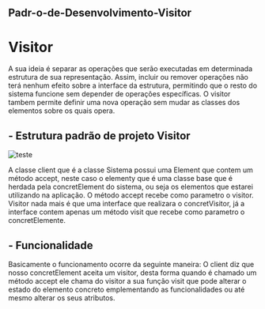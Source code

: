 ## Padr-o-de-Desenvolvimento-Visitor

# Visitor 

 A sua ideia é separar as operações que serão executadas em determinada estrutura de sua representação. 
 Assim, incluir ou remover operações não terá nenhum efeito sobre a interface da estrutura, permitindo que o resto do 
 sistema funcione sem depender de operações específicas.
  O visitor tambem permite definir uma nova operação sem mudar as classes dos elementos sobre os quais opera.
  
  
## - Estrutura padrão de projeto Visitor
  
![teste](http://i66.tinypic.com/1zd88ko.png)

  A classe client que é a classe Sistema possui uma Element que contem um método accept, neste caso o elementy que é
  uma classe base que é herdada pela concretElement do sistema, ou seja os elementos que estarei utilizando na aplicação. 
  O método accept recebe como parametro o visitor.
  Visitor nada mais é que uma interface que realizara o concretVisitor, já a interface contem apenas um método visit que 
  recebe como parametro o concretElemente.
  
  
## - Funcionalidade

  Basicamente o funcionamento ocorre da seguinte maneira:
   O client diz que nosso concretElement aceita um visitor, desta forma quando é chamado um método accept ele chama do
   visitor a sua função visit que pode alterar o estado do elemento concreto emplementando as funcionalidades ou até 
  mesmo alterar os seus atributos.
  




